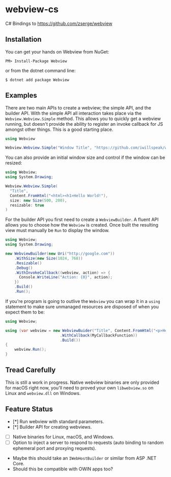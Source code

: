 # webview-cs

C# Bindings to https://github.com/zserge/webview

## Installation

You can get your hands on Webview from NuGet:

    PM> Install-Package Webview

or from the dotnet command line:

    $ dotnet add package Webview

## Examples

There are two main APIs to create a webview; the simple API, and the builder API. With the simple API all interaction takes place via the `Webview.Webview.Simple` method. This allows you to quickly get a webview running, but doesn't provide the ability to register an invoke callback for JS amongst other things. This is a good starting place.

```cs
using Webview

Webview.Webview.Simple("Window Title", "https://github.com/iwillspeak/webview-cs"))
```

You can also provide an initial window size and control if the window can be resized:

```cs
using Webview;
using System.Drawing;

Webview.Webview.Simple(
  "Title",
  Content.FromHtml("<html><h1>Hello World!"),
  size: new Size(500, 200),
  resizable: true
)
```

For the builder API you first need to create a `WebviewBuilder`. A fluent API allows you to choose how the `Webview` is created. Once built the resulting view must manually be `Run` to display the window.

```cs
using Webview;
using System.Drawing;

new WebviewBuilder(new Uri("http://google.com"))
    .WithSize(new Size(1024, 768))
    .Resizable()
    .Debug()
    .WithInvokeCallback((webview, action) => {
      Console.WriteLine("Action: {0}", action);
    })
    .Build()
    .Run();
```

If you're program is going to outlive the `Webview` you can wrap it in a `using` statement to make sure unmanaged resources are disposed of when you expect them to be:

```cs
using Webview;

using (var webview = new WebviewBuider("Title", Content.FromHtml("<p>Hello World")
                        .WithCallback(MyCallbackFunction))
                        .Build())
{
    webview.Run();
}
```

## Tread Carefully

This is still a work in progress. Native webview binaries are only provided for macOS right now, you'll need to proved your own `libwebview.so` on Linux and `webview.dll` on Windows.

## Feature Status

 * [*] Run webview with standard parameters.
 * [*] Builder API for creating webviews.
 * [ ] Native binaries for Linux, macOS, and Windows.
 * [ ] Option to inject a server to respond to requests (auto binding to random ephemeral port and proxying requests).
  * Maybe this should take an `IWebHostBuilder` or similar from ASP .NET Core.
  * Should this be compatible with OWIN apps too?
